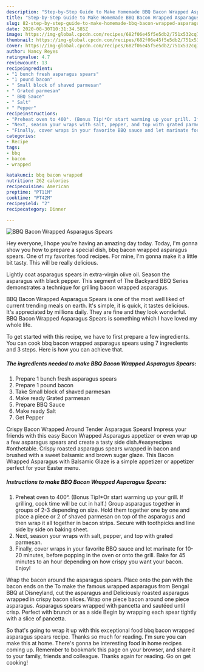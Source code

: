 ```yaml
---
description: "Step-by-Step Guide to Make Homemade BBQ Bacon Wrapped Asparagus Spears"
title: "Step-by-Step Guide to Make Homemade BBQ Bacon Wrapped Asparagus Spears"
slug: 82-step-by-step-guide-to-make-homemade-bbq-bacon-wrapped-asparagus-spears
date: 2020-08-30T10:31:34.585Z
image: https://img-global.cpcdn.com/recipes/682f06e45f5e5db2/751x532cq70/bbq-bacon-wrapped-asparagus-spears-recipe-main-photo.jpg
thumbnail: https://img-global.cpcdn.com/recipes/682f06e45f5e5db2/751x532cq70/bbq-bacon-wrapped-asparagus-spears-recipe-main-photo.jpg
cover: https://img-global.cpcdn.com/recipes/682f06e45f5e5db2/751x532cq70/bbq-bacon-wrapped-asparagus-spears-recipe-main-photo.jpg
author: Nancy Reyes
ratingvalue: 4.7
reviewcount: 13
recipeingredient:
- "1 bunch fresh asparagus spears"
- "1 pound bacon"
- " Small block of shaved parmesan"
- " Grated parmesan"
- " BBQ Sauce"
- " Salt"
- " Pepper"
recipeinstructions:
- "Preheat oven to 400°. (Bonus Tip!*Or start warming up your grill. If grilling, cook time will be cut in half.) Group asparagus together in groups of 2-3 depending on size. Hold them together one by one and place a piece or 2 of shaved parmesan on top of the asparagus and then wrap it all together in bacon strips. Secure with toothpicks and line side by side on baking sheet."
- "Next, season your wraps with salt, pepper, and top with grated parmesan."
- "Finally, cover wraps in your favorite BBQ sauce and let marinate for 10-20 minutes, before popping in the oven or onto the grill. Bake for 45 minutes to an hour depending on how crispy you want your bacon. Enjoy!"
categories:
- Recipe
tags:
- bbq
- bacon
- wrapped

katakunci: bbq bacon wrapped 
nutrition: 262 calories
recipecuisine: American
preptime: "PT11M"
cooktime: "PT42M"
recipeyield: "2"
recipecategory: Dinner

---
```



![BBQ Bacon Wrapped Asparagus Spears](https://img-global.cpcdn.com/recipes/682f06e45f5e5db2/751x532cq70/bbq-bacon-wrapped-asparagus-spears-recipe-main-photo.jpg)

Hey everyone, I hope you're having an amazing day today. Today, I'm gonna show you how to prepare a special dish, bbq bacon wrapped asparagus spears. One of my favorites food recipes. For mine, I'm gonna make it a little bit tasty. This will be really delicious.

Lightly coat asparagus spears in extra-virgin olive oil. Season the asparagus with black pepper. This segment of The Backyard BBQ Series demonstrates a technique for grilling bacon wrapped asparagus.

BBQ Bacon Wrapped Asparagus Spears is one of the most well liked of current trending meals on earth. It's simple, it is quick, it tastes delicious. It's appreciated by millions daily. They are fine and they look wonderful. BBQ Bacon Wrapped Asparagus Spears is something which I have loved my whole life.


To get started with this recipe, we have to first prepare a few ingredients. You can cook bbq bacon wrapped asparagus spears using 7 ingredients and 3 steps. Here is how you can achieve that.

<!--inarticleads1-->

##### The ingredients needed to make BBQ Bacon Wrapped Asparagus Spears:

1. Prepare 1 bunch fresh asparagus spears
1. Prepare 1 pound bacon
1. Take  Small block of shaved parmesan
1. Make ready  Grated parmesan
1. Prepare  BBQ Sauce
1. Make ready  Salt
1. Get  Pepper


Crispy Bacon Wrapped Around Tender Asparagus Spears! Impress your friends with this easy Bacon Wrapped Asparagus appetizer or even wrap up a few asparagus spears and create a tasty side dish.#easyrecipes #onthetable. Crispy roasted asparagus spears wrapped in bacon and brushed with a sweet balsamic and brown sugar glaze. This Bacon Wrapped Asparagus with Balsamic Glaze is a simple appetizer or appetizer perfect for your Easter menu. 

<!--inarticleads2-->

##### Instructions to make BBQ Bacon Wrapped Asparagus Spears:

1. Preheat oven to 400°. (Bonus Tip!*Or start warming up your grill. If grilling, cook time will be cut in half.) Group asparagus together in groups of 2-3 depending on size. Hold them together one by one and place a piece or 2 of shaved parmesan on top of the asparagus and then wrap it all together in bacon strips. Secure with toothpicks and line side by side on baking sheet.
1. Next, season your wraps with salt, pepper, and top with grated parmesan.
1. Finally, cover wraps in your favorite BBQ sauce and let marinate for 10-20 minutes, before popping in the oven or onto the grill. Bake for 45 minutes to an hour depending on how crispy you want your bacon. Enjoy!


Wrap the bacon around the asparagus spears. Place onto the pan with the bacon ends on the To make the famous wrapped asparagus from Bengal BBQ at Disneyland, cut the asparagus and Deliciously roasted asparagus wrapped in crispy bacon slices. Wrap one piece bacon around one piece asparagus. Asparagus spears wrapped with pancetta and sautéed until crisp. Perfect with brunch or as a side Begin by wrapping each spear tightly with a slice of pancetta. 

So that's going to wrap it up with this exceptional food bbq bacon wrapped asparagus spears recipe. Thanks so much for reading. I'm sure you can make this at home. There's gonna be interesting food in home recipes coming up. Remember to bookmark this page on your browser, and share it to your family, friends and colleague. Thanks again for reading. Go on get cooking!
